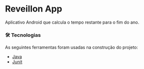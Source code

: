 # Reveillon App
Aplicativo Android que calcula o tempo restante para o fim do ano.

### 🛠 Tecnologias

As seguintes ferramentas foram usadas na construção do projeto:

- [Java](https://www.java.com/pt-BR/)
- [Junit](https://junit.org/junit5/)

